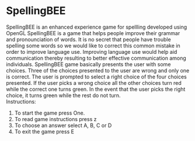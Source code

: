 # SpellingBEE
SpellingBEE is an enhanced experience game for spellling developed using OpenGL
SpellingBEE is a game that helps people improve their grammar and pronounciation of words. 
It is no secret that people have trouble spelling some words so we would like to correct this common mistake in order to improve language use.
Improving language use would help aid communication thereby resulting to better effective communication among individuals.
SpellingBEE game basically presents the user with some choices. 
Three of the choices presented to the user are wrong and only one is correct.
The user is prompted to select a right choice of the four choices presented.
If the user picks a wrong choice all the other choices turn red while the correct one turns green.
In the event that the user picks the right choice, it turns green while the rest do not turn.
<br>Instructions: <br>
1. To start the game press One.
2. To read game instructions press z
3. To choose an answer select A, B, C or D
4. To exit the game press E
